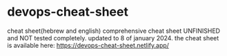 # devops-cheat-sheet
cheat sheet(hebrew and english)
comprehensive cheat sheet UNFINISHED and NOT tested completely.
updated to 8 of january 2024.
the cheat sheet is available here:
https://devops-cheat-sheet.netlify.app/
